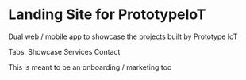 # Landing Site for PrototypeIoT

Dual web / mobile app to showcase the projects built by Prototype IoT

Tabs:
Showcase
Services
Contact

This is meant to be an onboarding / marketing too
